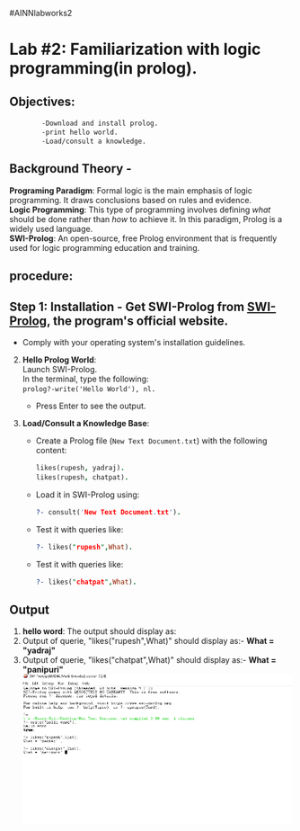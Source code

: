 #AINNlabworks2
# Lab #2: Familiarization with logic programming(in prolog).

## Objectives:
            -Download and install prolog.
            -print hello world.
            -Load/consult a knowledge.

## Background Theory - 
**Programing Paradigm**: Formal logic is the main emphasis of logic programming. It draws conclusions based on rules and evidence.  
**Logic Programming**: This type of programming involves defining *what* should be done rather than *how* to achieve it. In this paradigm, Prolog is a widely used language.  
**SWI-Prolog**: An open-source, free Prolog environment that is frequently used for logic programming education and training.  

## procedure:

## Step 1: **Installation** - Get SWI-Prolog from [SWI-Prolog](https://www.swi-prolog.org/), the program's official website.  
   - Comply with your operating system's installation guidelines.  

2. **Hello Prolog World**:  
   Launch SWI-Prolog.  
   In the terminal, type the following:  
     ```prolog?-write('Hello World'), nl. ```
    - Press Enter to see the output.  

3. **Load/Consult a Knowledge Base**:  
   - Create a Prolog file (`New Text Document.txt`) with the following content:  
     ```prolog
     likes(rupesh, yadraj).
     likes(rupesh, chatpat).
     ```
   - Load it in SWI-Prolog using:  
     ```prolog
     ?- consult('New Text Document.txt').
     ```  
   - Test it with queries like:  
     ```prolog
     ?- likes("rupesh",What).
     ```
   - Test it with queries like:  
     ```prolog
     ?- likes("chatpat",What).
     ```  

## Output  
1. **hello word**: The output should display as:
2. Output of querie, "likes("rupesh",What)" should display as:- **What = "yadraj"**
3. Output of querie, "likes("chatpat",What)" should display as:- **What = "panipuri"**
 ![output](image/Capture2.PNG)



  

